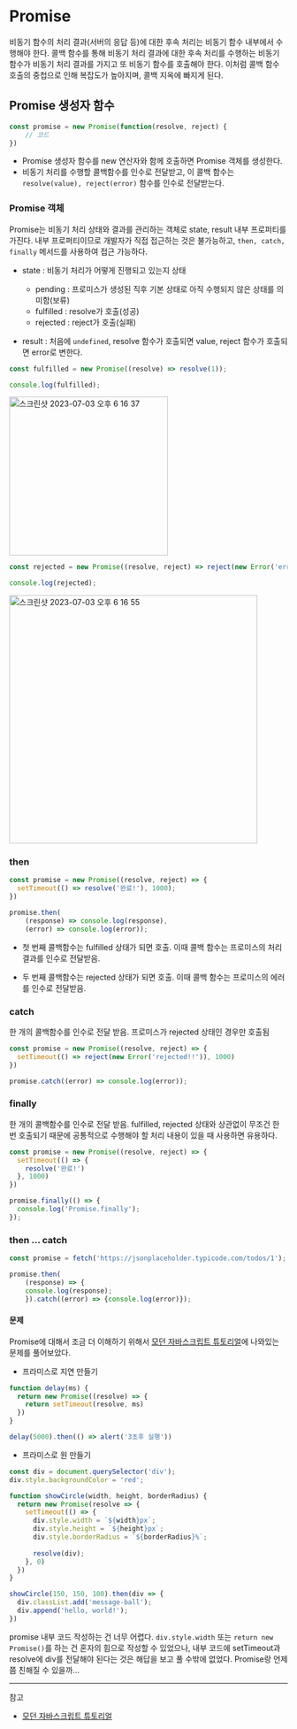 # Promise

비동기 함수의 처리 결과(서버의 응답 등)에 대한 후속 처리는 비동기 함수 내부에서 수행해야 한다. 콜백 함수를 통해 비동기 처리 결과에 대한 후속 처리를 수행하는 비동기 함수가 비동기 처리 결과를 가지고 또 비동기 함수를 호출해야 한다. 이처럼 콜백 함수 호출의 중첩으로 인해 복잡도가 높아지며, 콜백 지옥에 빠지게 된다.


## Promise 생성자 함수

```javascript
const promise = new Promise(function(resolve, reject) {
    // 코드
})
```

- Promise 생성자 함수를 new 연산자와 함께 호출하면 Promise 객체를 생성한다.
- 비동기 처리를 수행할 콜백함수를 인수로 전달받고, 이 콜백 함수는 `resolve(value), reject(error)` 함수를 인수로 전달받는다.



### Promise 객체

Promise는 비동기 처리 상태와 결과를 관리하는 객체로 state, result 내부 프로퍼티를 가진다. 내부 프로퍼티이므로 개발자가 직접 접근하는 것은 불가능하고, `then, catch, finally` 메서드를 사용하여 접근 가능하다.

- state : 비동기 처리가 어떻게 진행되고 있는지 상태

  - pending : 프로미스가 생성된 직후 기본 상태로 아직 수행되지 않은 상태를 의미함(보류)
  - fulfilled : resolve가 호출(성공)
  - rejected : reject가 호출(실패)

- result : 처음에 `undefined`, resolve 함수가 호출되면 value, reject 함수가 호출되면 error로 변한다.

```javascript
const fulfilled = new Promise((resolve) => resolve(1));

console.log(fulfilled);
```
<img width="287" alt="스크린샷 2023-07-03 오후 6 16 37" src="https://github.com/sejineeee/ModernJavascript/assets/86041335/07cbd525-1aa6-4bd7-8a93-ad479a32c2a1">

```javascript
const rejected = new Promise((resolve, reject) => reject(new Error('error occured')));

console.log(rejected);
```
<img width="449" alt="스크린샷 2023-07-03 오후 6 16 55" src="https://github.com/sejineeee/ModernJavascript/assets/86041335/9430e0e8-f2bc-49d5-b73e-bf6814b871c1">

### then

```javascript
const promise = new Promise((resolve, reject) => {
  setTimeout(() => resolve('완료!'), 1000);
})

promise.then(
    (response) => console.log(response),
    (error) => console.log(error));
```

- 첫 번째 콜백함수는 fulfilled 상태가 되면 호출. 이때 콜백 함수는 프로미스의 처리 결과를 인수로 전달받음.

- 두 번째 콜백함수는 rejected 상태가 되면 호출. 이때 콜백 함수는 프로미스의 에러를 인수로 전달받음.

### catch

한 개의 콜백함수를 인수로 전달 받음. 프로미스가 rejected 상태인 경우만 호출됨

```javascript
const promise = new Promise((resolve, reject) => {
  setTimeout(() => reject(new Error('rejected!!')), 1000)
})

promise.catch((error) => console.log(error));
```

### finally

한 개의 콜백함수를 인수로 전달 받음. fulfilled, rejected 상태와 상관없이 무조건 한 번 호출되기 때문에 공통적으로 수행해야 할 처리 내용이 있을 때 사용하면 유용하다.

```javascript
const promise = new Promise((resolve, reject) => {
  setTimeout(() => {
    resolve('완료!')
  }, 1000)
})

promise.finally(() => {
  console.log('Promise.finally');
});
```

### then ... catch

```javascript
const promise = fetch('https://jsonplaceholder.typicode.com/todos/1');

promise.then(
    (response) => {
    console.log(response);
    }).catch((error) => {console.log(error)});
```

#### 문제

Promise에 대해서 조금 더 이해하기 위해서 [모던 자바스크립트 튜토리얼](ko.javascript.info/promise-basics)에 나와있는 문제를 풀어보았다.

- 프라미스로 지연 만들기
```javascript
function delay(ms) {
  return new Promise((resolve) => {
    return setTimeout(resolve, ms)
  })
}

delay(5000).then(() => alert('3초후 실행'))
```

- 프라미스로 원 만들기
```javascript
const div = document.querySelector('div');
div.style.backgroundColor = 'red';

function showCircle(width, height, borderRadius) {
  return new Promise(resolve => {
    setTimeout(() => {
      div.style.width = `${width}px`;
      div.style.height = `${height}px`;
      div.style.borderRadius = `${borderRadius}%`;
      
      resolve(div);
    }, 0)
  })
}

showCircle(150, 150, 100).then(div => {
  div.classList.add('message-ball');
  div.append('hello, world!');
})
```

promise 내부 코드 작성하는 건 너무 어렵다. `div.style.width` 또는 `return new Promise()`를 하는 건 혼자의 힘으로 작성할 수 있었으나, 내부 코드에 setTimeout과 resolve에 div를 전달해야 된다는 것은 해답을 보고 풀 수밖에 없었다. Promise랑 언제쯤 친해질 수 있을까...

---
참고
- [모던 자바스크립트 튜토리얼](ko.javascript.info/promise-basics)
